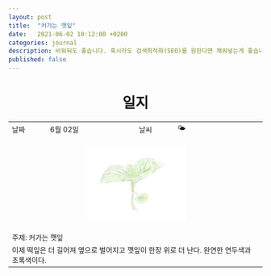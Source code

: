 ```yaml
---
layout: post
title:  "커가는 깻잎"
date:   2021-06-02 10:12:00 +0200
categories: journal
description: 비워둬도 좋습니다. 혹시라도 검색최적화(SEO)를 원한다면 채워넣는게 좋습니다.
published: false
---
```

 
<h1 style='text-align:center;font-weight:bold;'>일지</h1>

<table>

  <tr>
    <td style="width: 15%;" >날짜</td>
    <td style="width: 35%;" >6월 02일</td>
    <td style="width: 15%;" >날씨</td>
    <td style="width: 35%;" >&#127780; </td>
  </tr>
  <tr><td colspan=4> <p align="center">
     <img src="/asset/images/perilla-sketch-05.jpg" width="200px" />
     </p> </td></tr>
  <tr><td colspan=4> 주제: 커가는 깻잎 </td></tr>
  <tr><td colspan=4 class="notes">이제 떡잎은 더 길어져 옆으로 벌어지고 깻잎이 한장 위로 더 난다. 완연한 연두색과 초록색이다.</td></tr>
</table>




